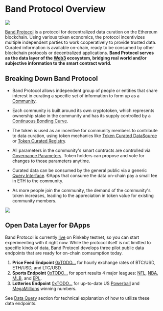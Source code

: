 # Band Protocol Overview

![](/assets/overview-usecase.png)

[Band Protocol](https://bandprotocol.com) is a protocol for decentralized data curation on the Ethereum blockchain. Using various token economics, the protocol incentivizes multiple independent parties to work cooperatively to provide trusted data. Curated information is available on-chain, ready to be consumed by other blockchain protocols or decentralized applications. **Band Protocol serves as the data layer of the [Web3](https://github.com/w3f/Web3-wiki/wiki) ecosystem, bridging real world and/or subjective information to the smart contract world.**

## Breaking Down Band Protocol

<!-- [TODO: NEED IMAGE FOR EACH OF THE BULLET POINTS] -->

- Band Protocol allows independent group of people or entities that share interest in curating a specific set of information to form up as a [Community](/docs/community.md).

- Each community is built around its own cryptotoken, which represents ownership stake in the community and has its supply controlled by a [Continuous Bonding Curve](/docs/bonding-curve.md).

- The token is used as an incentive for community members to contribute to data curation, using token mechanics like [Token Curated DataSource](/docs/tcd.md) or [Token Curated Registry](/tcr.md).

- All parameters in the community's smart contracts are controlled via [Governance Parameters](/docs/parameters.md). Token holders can propose and vote for changes to those parameters anytime.

- Curated data can be consumed by the general public via a generic [Query Interface](/docs/data-query.md). ÐApps that consume the data on-chain pay a small fee in ETH to the community.

- As more people join the community, the demand of the community's token increases, leading to the appreciation in token value for existing community members.

![](/assets/overview-band.png)

## Open Data Layer for ÐApps

Band Protocol is currently [live](https://data.bandprotocol.com) on Rinkeby testnet, so you can start experimenting with it right now. While the protocol itself is not limitted to specific kinds of data, Band Protocol develops three pilot public data endpoints that are ready for on-chain comsumption today.

1. **Price Feed Endpoint** [0xTODO...](https://rinkeby.etherscan.io) for hourly exchange rates of BTC/USD, ETH/USD, and LTC/USD.
2. **Sports Endpoint** [0xTODO...](https://rinkeby.etherscan.io) for sport results 4 major leagues: [NFL](https://www.nfl.com), [NBA](https://www.nba.com/), [MLB](https://www.mlb.com/), and [EPL](https://www.premierleague.com/).
3. **Lotteries Endpoint** [0xTODO...](https://rinkeby.etherscan.io) for up-to-date US [Powerball](https://www.powerball.com) and [MegaMillions](https://www.megamillions.com/) winning numbers.

See [Data Query](/docs/data-query.html) section for technical explanation of how to utilize these data endpoints.

<!-- ## What's Next?

Learn more about Band Protocol's architecture by continuing on to [Architecture](/docs/architecture.html) section. You will learn how different parts of Band Protocol come to work together, and how to interact with the smart contracts using our developer tools. -->

